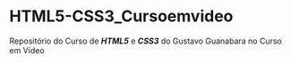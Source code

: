 # HTML5-CSS3_Cursoemvideo
  Repositório do Curso de _**HTML5**_ e _**CSS3**_ do Gustavo Guanabara no Curso em Vídeo
